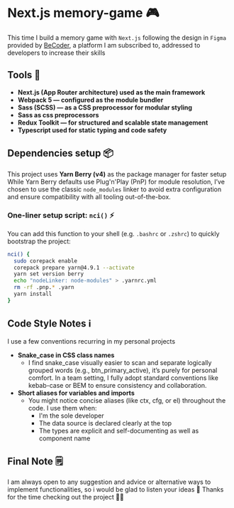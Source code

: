 # Next.js memory-game 🎮

This time I build a memory game with `Next.js` following the design in `Figma` provided by [BeCoder](https://becoder.dev/en/app), a platform I am subscribed to, addressed to developers to increase their skills

## Tools 🔨

- **Next.js (App Router architecture) used as the main framework**
- **Webpack 5 — configured as the module bundler**
- **Sass (SCSS) — as a CSS preprocessor for modular styling**
- **Sass as css preprocessors**
- **Redux Toolkit — for structured and scalable state management**
- **Typescript used for static typing and code safety**

## Dependencies setup 📦

This project uses **Yarn Berry (v4)** as the package manager for faster setup
While Yarn Berry defaults use Plug'n'Play (PnP) for module resolution, I’ve chosen to use the classic `node_modules` linker to avoid extra configuration and ensure compatibility with all tooling out-of-the-box.

### One-liner setup script: `nci()` ⚡

You can add this function to your shell (e.g. `.bashrc` or `.zshrc`) to quickly bootstrap the project:

```bash
nci() {
  sudo corepack enable
  corepack prepare yarn@4.9.1 --activate
  yarn set version berry
  echo "nodeLinker: node-modules" > .yarnrc.yml
  rm -rf .pnp.* .yarn
  yarn install
}
```

## Code Style Notes ℹ️

I use a few conventions recurring in my personal projects

- **Snake_case in CSS class names**
  - I find snake_case visually easier to scan and separate logically grouped words (e.g., btn_primary_active), it’s purely for personal comfort. In a team setting, I fully adopt standard conventions like kebab-case or BEM to ensure consistency and collaboration.
- **Short aliases for variables and imports**
  - You might notice concise aliases (like ctx, cfg, or el) throughout the code. I use them when:
    - I'm the sole developer
    - The data source is declared clearly at the top
    - The types are explicit and self-documenting as well as component name

## Final Note 🗒️

I am always open to any suggestion and advice or alternative ways to implement functionalities, so i would be glad to listen your ideas 🧐
Thanks for the time checking out the project ✌🏼

<!--  -->
